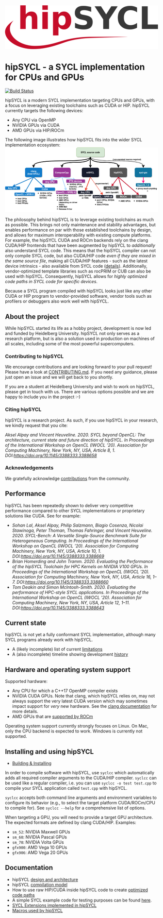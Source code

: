 ![Project logo](/doc/img/logo/logo-color.png)

# hipSYCL - a SYCL implementation for CPUs and GPUs
[![Build Status](https://travis-ci.com/illuhad/hipSYCL.svg?branch=stable)](https://travis-ci.com/illuhad/hipSYCL)

hipSYCL is a modern SYCL implementation targeting CPUs and GPUs, with a focus on leveraging existing toolchains such as CUDA or HIP. hipSYCL currently targets the following devices:
* Any CPU via OpenMP
* NVIDIA GPUs via CUDA
* AMD GPUs via HIP/ROCm

The following image illustrates how hipSYCL fits into the wider SYCL implementation ecosystem:
![SYCL implementations](/doc/img/sycl-targets.png)

The philosophy behind hipSYCL is to leverage existing toolchains as much as possible. This brings not only maintenance and stability advantages, but enables performance on par with those established toolchains by design, and allows for maximum interoperability with existing compute platforms.
For example, the hipSYCL CUDA and ROCm backends rely on the clang CUDA/HIP frontends that have been augmented by hipSYCL to *additionally* also understand SYCL code. This means that the hipSYCL compiler can not only compile SYCL code, but also CUDA/HIP code *even if they are mixed in the same source file*, making all CUDA/HIP features - such as the latest device intrinsics - also available from SYCL code ([details](doc/hip-source-interop.md)). Additionally, vendor-optimized template libraries such as rocPRIM or CUB can also be used with hipSYCL. Consequently, hipSYCL allows for *highly optimized code paths in SYCL code for specific devices*.

Because a SYCL program compiled with hipSYCL looks just like any other CUDA or HIP program to vendor-provided software, vendor tools such as profilers or debuggers also work well with hipSYCL.

## About the project

While hipSYCL started its life as a hobby project, development is now led and funded by Heidelberg University. hipSYCL not only serves as a research platform, but is also a solution used in production on machines of all scales, including some of the most powerful supercomputers.

### Contributing to hipSYCL

We encourage contributions and are looking forward to your pull request! Please have a look at [CONTRIBUTING.md](CONTRIBUTING.md). If you need any guidance, please just open an issue and we will get back to you shortly.

If you are a student at Heidelberg University and wish to work on hipSYCL, please get in touch with us. There are various options possible and we are happy to include you in the project :-)

### Citing hipSYCL

hipSYCL is a research project. As such, if you use hipSYCL in your research, we kindly request that you cite:

*Aksel Alpay and Vincent Heuveline. 2020. SYCL beyond OpenCL: The architecture, current state and future direction of hipSYCL. In Proceedings of the International Workshop on OpenCL (IWOCL ’20). Association for Computing Machinery, New York, NY, USA, Article 8, 1. DOI:https://doi.org/10.1145/3388333.3388658*

### Acknowledgements

We gratefully acknowledge [contributions](https://github.com/illuhad/hipSYCL/graphs/contributors) from the community.

## Performance

hipSYCL has been repeatedly shown to deliver very competitive performance compared to other SYCL implementations or proprietary solutions like CUDA. See for example:

* *Sohan Lal, Aksel Alpay, Philip Salzmann, Biagio Cosenza, Nicolai Stawinoga, Peter Thoman, Thomas Fahringer, and Vincent Heuveline. 2020. SYCL-Bench: A Versatile Single-Source Benchmark Suite for Heterogeneous Computing. In Proceedings of the International Workshop on OpenCL (IWOCL ’20). Association for Computing Machinery, New York, NY, USA, Article 10, 1. DOI:https://doi.org/10.1145/3388333.3388669*
* *Brian Homerding and John Tramm. 2020. Evaluating the Performance of the hipSYCL Toolchain for HPC Kernels on NVIDIA V100 GPUs. In Proceedings of the International Workshop on OpenCL (IWOCL ’20). Association for Computing Machinery, New York, NY, USA, Article 16, 1–7. DOI:https://doi.org/10.1145/3388333.3388660*
* *Tom Deakin and Simon McIntosh-Smith. 2020. Evaluating the performance of HPC-style SYCL applications. In Proceedings of the International Workshop on OpenCL (IWOCL ’20). Association for Computing Machinery, New York, NY, USA, Article 12, 1–11. DOI:https://doi.org/10.1145/3388333.3388643*


## Current state
hipSYCL is not yet a fully conformant SYCL implementation, although many SYCL programs already work with hipSYCL.
* A (likely incomplete) list of current [limitations](doc/limitations.md)
* A (also incomplete) timeline showing development [history](doc/history.md)

## Hardware and operating system support

Supported hardware:
* Any CPU for which a C++17 OpenMP compiler exists
* NVIDIA CUDA GPUs. Note that clang, which hipSYCL relies on, may not always support the very latest CUDA version which may sometimes impact support for *very* new hardware. See the [clang documentation](https://www.llvm.org/docs/CompileCudaWithLLVM.html) for more details.
* AMD GPUs that are [supported by ROCm](https://github.com/RadeonOpenCompute/ROCm#hardware-support)

Operating system support currently strongly focuses on Linux. On Mac, only the CPU backend is expected to work. Windows is currently not supported.

## Installing and using hipSYCL
* [Building & Installing](doc/installing.md)

In order to compile software with hipSYCL, use `syclcc` which automatically adds all required compiler arguments to the CUDA/HIP compiler. `syclcc` can be used like a regular compiler, i.e. you can use `syclcc -o test test.cpp` to compile your SYCL application called `test.cpp` with hipSYCL.

`syclcc` accepts both command line arguments and environment variables to configure its behavior (e.g., to select the target platform CUDA/ROCm/CPU to compile for). See `syclcc --help` for a comprehensive list of options.

When targeting a GPU, you will need to provide a target GPU architecture. The expected formats are defined by clang CUDA/HIP. Examples:
* `sm_52`: NVIDIA Maxwell GPUs
* `sm_60`: NVIDIA Pascal GPUs
* `sm_70`: NVIDIA Volta GPUs
* `gfx900`: AMD Vega 10 GPUs
* `gfx906`: AMD Vega 20 GPUs

## Documentation
* hipSYCL [design and architecture](doc/architecture.md)
* hipSYCL [compilation model](doc/compilation.md)
* How to use raw HIP/CUDA inside hipSYCL code to create [optimized code paths](doc/hip-source-interop.md)
* A simple SYCL example code for testing purposes can be found [here](doc/examples.md).
* [SYCL Extensions implemented in hipSYCL](doc/extensions.md)
* [Macros used by hipSYCL](doc/macros.md)



